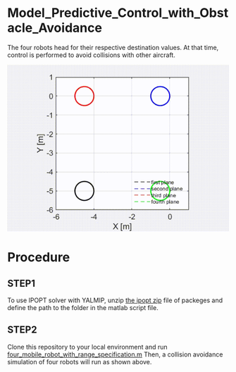 # Model_Predictive_Control_with_Obstacle_Avoidance
The four robots head for their respective destination values. At that time, control is performed to avoid collisions with other aircraft.

![multiagent_control](https://github.com/Ramune6110/Model_Predictive_Control_with_Obstacle_Avoidance/blob/main/figures/multiagent_control.gif)

# Procedure
## STEP1
To use IPOPT solver with YALMIP, unzip [the ipopt zip](https://github.com/Ramune6110/Model_Predictive_Control_with_Obstacle_Avoidance/tree/main/packages) file of packeges and define the path to the folder in the matlab script file.

## STEP2
Clone this repository to your local environment and run [four_mobile_robot_with_range_specification.m](https://github.com/Ramune6110/Model_Predictive_Control_with_Obstacle_Avoidance/blob/main/four_mobile_robot_with_range_specification.m)
Then, a collision avoidance simulation of four robots will run as shown above.
